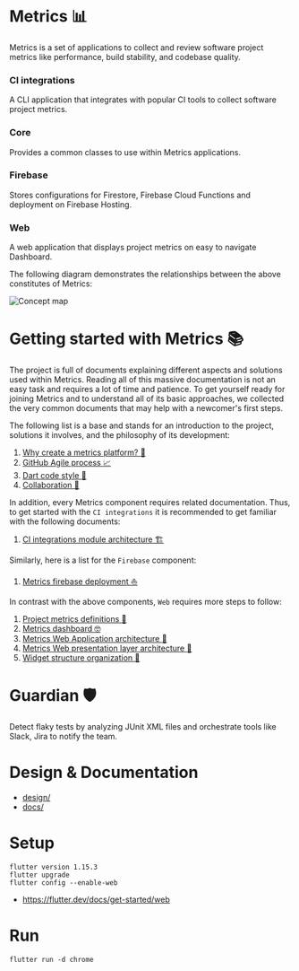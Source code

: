 # Metrics :bar_chart:
Metrics is a set of applications to collect and review software project metrics like performance, build stability, and codebase quality.

### CI integrations
A CLI application that integrates with popular CI tools to collect software project metrics.

### Core
Provides a common classes to use within Metrics applications.

### Firebase
Stores configurations for Firestore, Firebase Cloud Functions and deployment on Firebase Hosting.

### Web
A web application that displays project metrics on easy to navigate Dashboard.

The following diagram demonstrates the relationships between the above constitutes of Metrics:

![Concept map](http://www.plantuml.com/plantuml/proxy?cache=no&fmt=svg&src=https://raw.githubusercontent.com/software-platform/monorepo/readme_update/concept_map.puml)

# Getting started with Metrics :books:
The project is full of documents explaining different aspects and solutions used within Metrics. Reading all of this massive documentation is not an easy task and requires a lot of time and patience. To get yourself ready for joining Metrics and to understand all of its basic approaches, we collected the very common documents that may help with a newcomer's first steps. 

The following list is a base and stands for an introduction to the project, solutions it involves, and the philosophy of its development: 
1. [Why create a metrics platform? :thinking:](docs/01_design_doc.md)
2. [GitHub Agile process :chart_with_upwards_trend:](docs/02_process.md)
3. [Dart code style :nail_care:](docs/10_dart_code_style.md)
4. [Collaboration :raised_hands:](docs/11_collaboration.md)

In addition, every Metrics component requires related documentation. Thus, to get started with the `CI integrations` it is recommended to get familiar with the following documents: 
1. [CI integrations module architecture :building_construction:](metrics/ci_integrations/docs/01_ci_integration_module_architecture.md)

Similarly, here is a list for the `Firebase` component:
1. [Metrics firebase deployment :boat:](docs/09_firebase_deployment.md)

In contrast with the above components, `Web` requires more steps to follow: 
1. [Project metrics definitions :book:](docs/05_project_metrics.md)
2. [Metrics dashboard :nerd_face:](docs/06_metrics_dashboard.md)
3. [Metrics Web Application architecture :walking:](metrics/web/docs/01_metrics_web_application_architecture.md)
4. [Metrics Web presentation layer architecture :running:](metrics/web/docs/02_presentation_layer_architecture.md)
5. [Widget structure organization :bicyclist:](metrics/web/docs/03_widget_structure_organization.md)

# Guardian :shield:
Detect flaky tests by analyzing JUnit XML files and orchestrate tools like Slack, Jira to notify the team.

# Design & Documentation

- [design/](design/)
- [docs/](docs/)

# Setup

```
flutter version 1.15.3
flutter upgrade
flutter config --enable-web
```

- https://flutter.dev/docs/get-started/web

# Run

`flutter run -d chrome`
